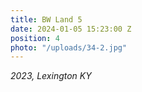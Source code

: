 ```yaml
---
title: BW Land 5
date: 2024-01-05 15:23:00 Z
position: 4
photo: "/uploads/34-2.jpg"
---
```


*2023, Lexington KY*
